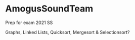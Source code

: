 # AmogusSoundTeam
Prep for exam 2021 SS

Graphs, Linked Lists, Quicksort, Mergesort & Selectionsort?
